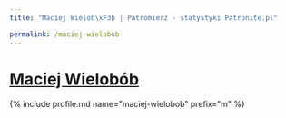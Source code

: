 ```yaml
---
title: "Maciej Wielob\xF3b | Patromierz - statystyki Patronite.pl"

permalink: /maciej-wielobob
---
```


# [Maciej Wielobób](https://patronite.pl/maciej-wielobob)

{% include profile.md name="maciej-wielobob" prefix="m" %}
